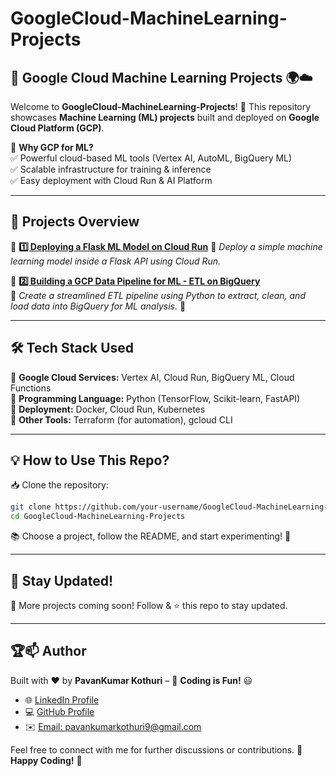 # GoogleCloud-MachineLearning-Projects

## 🚀 Google Cloud Machine Learning Projects 🌍☁️  

Welcome to **GoogleCloud-MachineLearning-Projects**! 🎯 This repository showcases **Machine Learning (ML) projects** built and deployed on **Google Cloud Platform (GCP)**.  

📡 **Why GCP for ML?**  
✅ Powerful cloud-based ML tools (Vertex AI, AutoML, BigQuery ML)  
✅ Scalable infrastructure for training & inference  
✅ Easy deployment with Cloud Run & AI Platform  

---

## 📌 **Projects Overview**  

🔹 [**1️⃣ Deploying a Flask ML Model on Cloud Run**](https://github.com/PavanKumarKothuri/GoogleCloud-flask-app)
📜 *Deploy a simple machine learning model inside a Flask API using Cloud Run.*  

🔹 [**2️⃣ Building a GCP Data Pipeline for ML - ETL on BigQuery**](https://github.com/PavanKumarKothuri/GoogleCloud-ML-ETL-BigQuery)  
📜 *Create a streamlined ETL pipeline using Python to extract, clean, and load data into BigQuery for ML analysis.* 🚀

---

## 🛠 **Tech Stack Used**  

🚀 **Google Cloud Services:** Vertex AI, Cloud Run, BigQuery ML, Cloud Functions  
🐍 **Programming Language:** Python (TensorFlow, Scikit-learn, FastAPI)  
🐳 **Deployment:** Docker, Cloud Run, Kubernetes  
📡 **Other Tools:** Terraform (for automation), gcloud CLI  

---

## 💡 **How to Use This Repo?**  

📥 Clone the repository:  
```sh
git clone https://github.com/your-username/GoogleCloud-MachineLearning-Projects.git
cd GoogleCloud-MachineLearning-Projects
```

📚 Choose a project, follow the README, and start experimenting! 🚀  

---

## 🌟 **Stay Updated!**  

🔔 More projects coming soon! Follow & ⭐ this repo to stay updated. 

---

## **🏆📫 Author**

Built with ❤️ by **PavanKumar Kothuri** – 🚀 **Coding is Fun!** 😃  
- 🌐 [LinkedIn Profile](https://www.linkedin.com/in/Pavankumarkothuri/)
- 💻 [GitHub Profile](https://github.com/PavanKumarKothuri)  
- ✉️ [Email: pavankumarkothuri9@gmail.com](mailto:pavankumarkothuri9@gmail.com)

Feel free to connect with me for further discussions or contributions. 🌟 **Happy Coding!** 🚀
